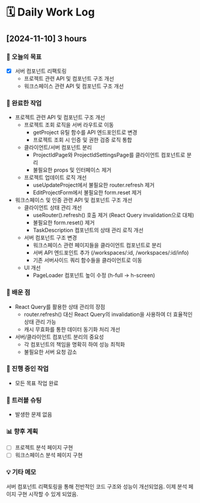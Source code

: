 # **🗓️** Daily Work Log

## [2024-11-10] 3 hours

### 🎯 오늘의 목표

- [x] 서버 컴포넌트 리팩토링
  - 프로젝트 관련 API 및 컴포넌트 구조 개선
  - 워크스페이스 관련 API 및 컴포넌트 구조 개선

### 📝 완료한 작업

- 프로젝트 관련 API 및 컴포넌트 구조 개선
  - 프로젝트 조회 로직을 서버 라우트로 이동
    - getProject 유틸 함수를 API 엔드포인트로 변경
    - 프로젝트 조회 시 인증 및 권한 검증 로직 통합
  - 클라이언트/서버 컴포넌트 분리
    - ProjectIdPage와 ProjectIdSettingsPage를 클라이언트 컴포넌트로 분리
    - 불필요한 props 및 인터페이스 제거
  - 프로젝트 업데이트 로직 개선
    - useUpdateProject에서 불필요한 router.refresh 제거
    - EditProjectForm에서 불필요한 form.reset 제거
- 워크스페이스 및 인증 관련 API 및 컴포넌트 구조 개선
  - 클라이언트 상태 관리 개선
    - useRouter().refresh() 호출 제거 (React Query invalidation으로 대체)
    - 불필요한 form.reset() 제거
    - TaskDescription 컴포넌트의 상태 관리 로직 개선
  - 서버 컴포넌트 구조 변경
    - 워크스페이스 관련 페이지들을 클라이언트 컴포넌트로 분리
    - 서버 API 엔드포인트 추가 (/workspaces/:id, /workspaces/:id/info)
    - 기존 서버사이드 쿼리 함수들을 클라이언트로 이동
  - UI 개선
    - PageLoader 컴포넌트 높이 수정 (h-full → h-screen)

### 🧠 배운 점

- React Query를 활용한 상태 관리의 장점
  - router.refresh() 대신 React Query의 invalidation을 사용하여 더 효율적인 상태 관리 가능
  - 캐시 무효화를 통한 데이터 동기화 처리 개선
- 서버/클라이언트 컴포넌트 분리의 중요성
  - 각 컴포넌트의 책임을 명확히 하여 성능 최적화
  - 불필요한 서버 요청 감소

### 🚧 진행 중인 작업

- 모든 목표 작업 완료

### 🛑 트러블 슈팅

- 발생한 문제 없음

### 📊 향후 계획

- [ ] 프로젝트 분석 페이지 구현
- [ ] 워크스페이스 분석 페이지 구현

### 💡 기타 메모

서버 컴포넌트 리팩토링을 통해 전반적인 코드 구조와 성능이 개선되었음. 이제 분석 페이지 구현 시작할 수 있게 되었음.
